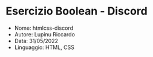 # Esercizio Boolean - Discord

* Nome: htmlcss-discord
* Autore: Lupinu Riccardo
* Data: 31/05/2022
* Linguaggio: HTML, CSS
